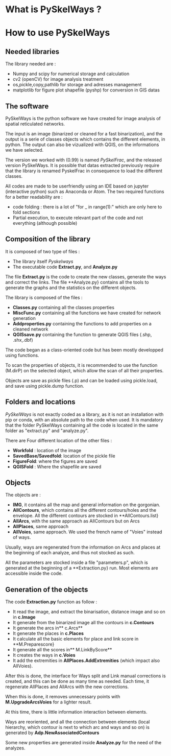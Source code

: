 # What is PySkelWays ?

# How to use PySkelWays

## Needed libraries

The library needed are :
- Numpy and scipy for numerical storage and calculation
- cv2 (openCV) for image analysis treatment
- os,pickle,copy,pathlib for storage and adresses management
- matplotlib for figure plot
 shapefile (pyshp) for conversion in GIS datas


## The software

PySkelWays is the python software we have created for image analysis of spatial reticulated networks. 

The input is an image (binarized or cleaned for a fast binarization), and the output is a serie of classes objects which contains the different elements, in python. The output can also be vizualized with QGIS, on the informations we have selected. 

The version we worked with (0.99) is named *PySkelFrac*, and the released version PySkelWays. It is possible that datas extracted previously require that the library is renamed PyskelFrac in consequence to load the different classes. 

All codes are made to be userfriendly using an IDE based on jupyter (interactive python) such as Anaconda or Atom. The two required functions for a better readability are : 


- code folding : there is a lot of "for $\_$ in range(1):" which are only here to fold sections
- Partial execution, to execute relevant part of the code and not everything (although possible)


## Composition of the library

It is composed of two type of files :


- The library itself *Pyskelways*
- The executable code **Extract.py**, and **Analyze.py**


The file **Extract.py** is the code to create the new classes, generate the ways and correct the links. The file **Analyze.py} contains all the tools to generate the graphs and the statistics on the different objects.

The library is composed of the files : 


- **Classes.py** containing all the classes properties
- **MiscFunc.py** containing all the functions we have created for network generation
- **Addproperties.py** containing the functions to add properties on a cleaned network
- **QGISsave.py** containing the function to generate QGIS files (.shp, .shx,.dbf)


The code began as a class-oriented code but has been mostly developped using functions. 

To scan the properties of objects, it is recommended to use the function (M.dirP) on the selected object, which allow the scan of all their properties. 

Objects are save as pickle files (.p) and can be loaded using pickle.load, and save using pickle.dump function. 

## Folders and locations

*PySkelWays* is not exactly coded as a library, as it is not an installation with pip or conda, with an absolute path to the code when used. 
It is mandatory that the folder PySkelWays containing all the code is located in the same folder as "extract.py" and "analyze.py". 

There are Four different location of the other files : 

- **Workfold** : location of the image
- **SavedBase/Savedfold**: location of the pickle file
- **FigureFold**: where the figures are saved
- **QGISFold** : Where the shapefile are saved


## Objects

The objects are : 

- **IMG**, it contains all the map and general information on the gorgonian. 
- **AllContours**, which contains all the different contours/holes and the envelope. All the different contours are stocked in **AllContours.list}
- **AllArcs**, with the same approach as AllContours but on Arcs
- **AllPlaces**, same approach
- **AllVoies**, same approach. We used the french name of "Voies" instead of ways.


Usually, ways are regenerated from the information on Arcs and places at the beginning of each analyze, and thus not stocked as such. 


All the parameters are stocked inside a file "parameters.p", which is generated at the beginning of a **Extraction.py} run. Most elements are accessible inside the code. 

## Generation of the objects

The code **Extraction.py** function as follow : 


- It read the image, and extract the binarisation, distance image and so on in **c.Image**
- It generate from the binarized image all the contours in **c.Contours**
- It generate the arcs in** c.Arcs**
- It generate the places in **c.Places**
- It calculate all the basic elements for place and link score in **M.Preparescore}
- It generate all the scores in** M.LinkByScore**
- It creates the ways in **c.Voies**
- It add the extremities in **AllPlaces.AddExtremities** (which impact also AllVoies).


After this is done, the interface for Ways split and Link manual corrections is created, and this can be done as many time as needed. Each time, it regenerate AllPlaces and AllArcs with the new corrections. 

When this is done, it removes unnecessary points with **M.UpgradeArcsVoies** for a lighter result. 

At this time, there is little information interaction between elements. 

Ways are reoriented, and all the connection between elements (local hierarchy, which contour is next to which arc and ways and so on) is generated by **Adp.NewAssociatedContours**

Some new properties are generated inside **Analyze.py** for the need of the analyzes.
